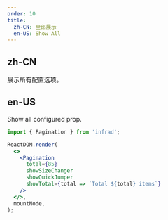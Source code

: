 ```yaml
---
order: 10
title:
  zh-CN: 全部展示
  en-US: Show All
---
```


## zh-CN

展示所有配置选项。

## en-US

Show all configured prop.

```jsx
import { Pagination } from 'infrad';

ReactDOM.render(
  <>
    <Pagination
      total={85}
      showSizeChanger
      showQuickJumper
      showTotal={total => `Total ${total} items`}
    />
  </>,
  mountNode,
);
```
